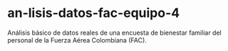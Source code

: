 # an-lisis-datos-fac-equipo-4
Análisis básico de datos reales de una encuesta de bienestar familiar del personal de la Fuerza Aérea Colombiana (FAC).
